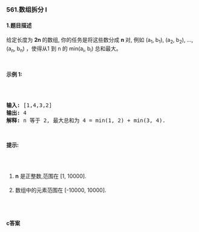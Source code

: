 ### 561.数组拆分 I

#### 1.题目描述

<p>给定长度为&nbsp;<strong>2n&nbsp;</strong>的数组, 你的任务是将这些数分成&nbsp;<strong>n </strong>对, 例如 (a<sub>1</sub>, b<sub>1</sub>), (a<sub>2</sub>, b<sub>2</sub>), ..., (a<sub>n</sub>, b<sub>n</sub>) ，使得从1 到&nbsp;n 的 min(a<sub>i</sub>, b<sub>i</sub>) 总和最大。</p><br/><p><strong>示例 1:</strong></p><br/><pre><br/><strong>输入:</strong> [1,4,3,2]<br/><strong>输出:</strong> 4<br/><strong>解释:</strong> n 等于 2, 最大总和为 4 = min(1, 2) + min(3, 4).<br/></pre><br/><p><strong>提示:</strong></p><br/><ol><br/>	<li><strong>n</strong>&nbsp;是正整数,范围在 [1, 10000].</li><br/>	<li>数组中的元素范围在 [-10000, 10000].</li><br/></ol><br/>

#### c答案

```c


